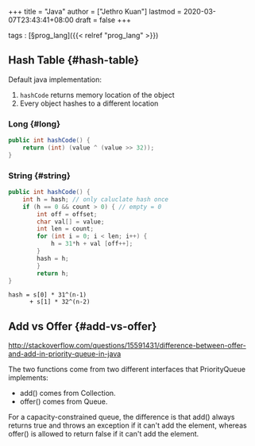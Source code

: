 +++
title = "Java"
author = ["Jethro Kuan"]
lastmod = 2020-03-07T23:43:41+08:00
draft = false
+++

tags
: [§prog\_lang]({{< relref "prog_lang" >}})


## Hash Table {#hash-table}

Default java implementation:

1.  `hashCode` returns memory location of the object
2.  Every object hashes to a different location


### Long {#long}

```java
public int hashCode() {
    return (int) (value ^ (value >> 32));
}
```


### String {#string}

```java
public int hashCode() {
    int h = hash; // only caluclate hash once
    if (h == 0 && count > 0) { // empty = 0
        int off = offset;
        char val[] = value;
        int len = count;
        for (int i = 0; i < len; i++) {
            h = 31*h + val [off++];
        }
        hash = h;
        }
        return h;
}
```

```nil
hash = s[0] * 31^(n-1)
      + s[1] * 32^(n-2)
```


## Add vs Offer {#add-vs-offer}

<http://stackoverflow.com/questions/15591431/difference-between-offer-and-add-in-priority-queue-in-java>

The two functions come from two different interfaces that
PriorityQueue implements:

-   add() comes from Collection.
-   offer() comes from Queue.

For a capacity-constrained queue, the difference is that add() always
returns true and throws an exception if it can't add the element,
whereas offer() is allowed to return false if it can't add the
element.
